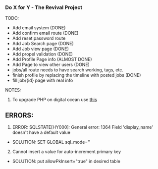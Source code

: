 ### Do X for Y - The Revival Project

TODO:
  - Add email system (DONE)
  - Add confirm email route (DONE)
  - Add reset password route
  - Add Job Search page (DONE)
  - Add Job view page (DONE)
  - Add propel validation (DONE)
  - Add Profile Page info (ALMOST DONE)
  - Add Page to view other users (DONE)
  - jobs/all route needs to have search working, tags, etc.
  - finish profile by replacing the timeline with posted jobs (DONE)
  - fill job/{id} page with real info

NOTES:
1) To upgrade PHP on digital ocean use [this](https://jakelprice.com/article/how-to-upgrade-from-php-70-to-php-71)

ERRORS:
-------------------------------------------
1) ERROR: SQLSTATE[HY000]: General error: 1364 Field 'display_name' doesn't have a default value
  - SOLUTION: SET GLOBAL sql_mode=''

2) Cannot insert a value for auto-increment primary key
  - SOLUTION: put allowPkInsert="true" in desired table
